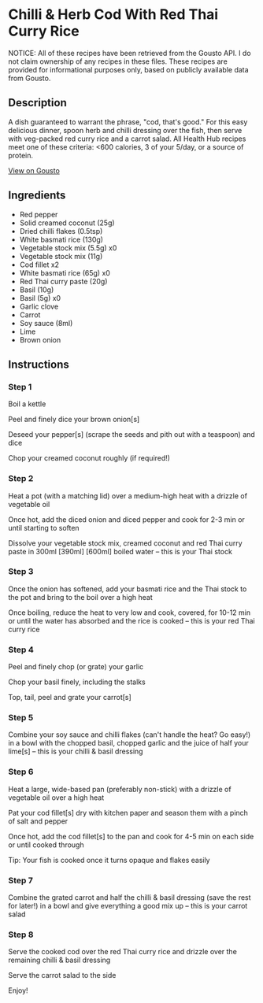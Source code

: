 # Chilli & Herb Cod With Red Thai Curry Rice

NOTICE: All of these recipes have been retrieved from the Gousto API. I do not claim ownership of any recipes in these files. These recipes are provided for informational purposes only, based on publicly available data from Gousto.

## Description

A dish guaranteed to warrant the phrase, "cod, that's good." For this easy delicious dinner, spoon herb and chilli dressing over the fish, then serve with veg-packed red curry rice and a carrot salad. All Health Hub recipes meet one of these criteria: <600 calories, 3 of your 5/day, or a source of protein.

[View on Gousto](https://www.gousto.co.uk/recipes/cookbook/chilli-herb-cod-with-thai-red-curry-rice)

## Ingredients

- Red pepper
- Solid creamed coconut (25g)
- Dried chilli flakes (0.5tsp)
- White basmati rice (130g)
- Vegetable stock mix (5.5g) x0
- Vegetable stock mix (11g)
- Cod fillet x2
- White basmati rice (65g) x0
- Red Thai curry paste (20g)
- Basil (10g)
- Basil (5g) x0
- Garlic clove
- Carrot
- Soy sauce (8ml)
- Lime
- Brown onion

## Instructions


### Step 1

Boil a kettle

Peel and finely dice your brown onion[s]

Deseed your pepper[s] (scrape the seeds and pith out with a teaspoon) and dice

Chop your creamed coconut roughly (if required!)


### Step 2

Heat a pot (with a matching lid) over a medium-high heat with a drizzle of vegetable oil

Once hot, add the diced onion and diced pepper and cook for 2-3 min or until starting to soften

Dissolve your vegetable stock mix, creamed coconut and red Thai curry paste in 300ml <span class="text-purple">[390ml] </span><span class="text-danger">[600ml] </span>boiled water – this is your Thai stock


### Step 3

Once the onion has softened, add your basmati rice and the Thai stock to the pot and bring to the boil over a high heat

Once boiling, reduce the heat to very low and cook, covered, for 10-12 min or until the water has absorbed and the rice is cooked – this is your red Thai curry rice


### Step 4

Peel and finely chop (or grate) your garlic

Chop your basil finely, including the stalks

Top, tail, peel and grate your carrot[s]


### Step 5

Combine your soy sauce and chilli flakes (can't handle the heat? Go easy!) in a bowl with the chopped basil, chopped garlic and the juice of half your lime[s] – this is your chilli & basil dressing


### Step 6

Heat a large, wide-based pan (preferably non-stick) with a drizzle of vegetable oil over a high heat

Pat your cod fillet[s] dry with kitchen paper and season them with a pinch of salt and pepper

Once hot, add the cod fillet[s] to the pan and cook for 4-5 min on each side or until cooked through

Tip: Your fish is cooked once it turns opaque and flakes easily


### Step 7

Combine the grated carrot and half the chilli & basil dressing (save the rest for later!) in a bowl and give everything a good mix up – this is your carrot salad

### Step 8

Serve the cooked cod over the red Thai curry rice and drizzle over the remaining chilli & basil dressing

Serve the carrot salad to the side

Enjoy!

